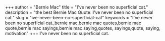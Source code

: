 +++
author = "Bernie Mac"
title = "I've never been no superficial cat."
description = "the best Bernie Mac Quote: I've never been no superficial cat."
slug = "ive-never-been-no-superficial-cat"
keywords = "I've never been no superficial cat.,bernie mac,bernie mac quotes,bernie mac quote,bernie mac sayings,bernie mac saying,quotes, sayings,quote, saying, motivation"
+++
I've never been no superficial cat.
